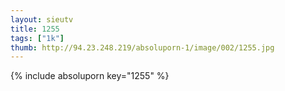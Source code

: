 ```yaml
--- 
layout: sieutv
title: 1255
tags: ["1k"]
thumb: http://94.23.248.219/absoluporn-1/image/002/1255.jpg
---
```

{% include absoluporn key="1255" %} 
